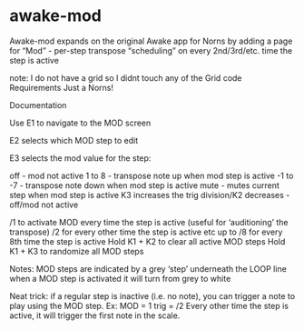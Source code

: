 # awake-mod

Awake-mod expands on the original Awake app for Norns by adding a page for “Mod” - per-step transpose “scheduling” on every 2nd/3rd/etc. time the step is active

note: I do not have a grid so I didnt touch any of the Grid code
Requirements
Just a Norns!

Documentation

Use E1 to navigate to the MOD screen

E2 selects which MOD step to edit

E3 selects the mod value for the step:

off - mod not active
1 to 8 - transpose note up when mod step is active
-1 to -7 - transpose note down when mod step is active
mute - mutes current step when mod step is active
K3 increases the trig division/K2 decreases
-off/mod not active

/1 to activate MOD every time the step is active (useful for ‘auditioning’ the transpose)
/2 for every other time the step is active
etc
up to /8 for every 8th time the step is active
Hold K1 + K2 to clear all active MOD steps
Hold K1 + K3 to randomize all MOD steps

Notes:
MOD steps are indicated by a grey ‘step’ underneath the LOOP line
when a MOD step is activated it will turn from grey to white

Neat trick: if a regular step is inactive (i.e. no note), you can trigger a note to play using the MOD step. Ex: MOD = 1
trig = /2
Every other time the step is active, it will trigger the first note in the scale.
